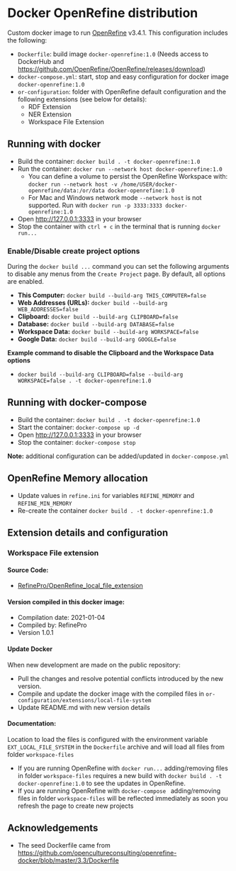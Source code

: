 # Docker OpenRefine distribution

Custom docker image to run [OpenRefine](https://openrefine.org/) v3.4.1. This configuration includes the following:

* `Dockerfile`: build image `docker-openrefine:1.0` (Needs access to DockerHub and https://github.com/OpenRefine/OpenRefine/releases/download)
* `docker-compose.yml`: start, stop and easy configuration for docker image `docker-openrefine:1.0`
* `or-configuration`: folder with OpenRefine default configuration and the following extensions (see below for details):
    * RDF Extension
    * NER Extension 
    * Workspace File Extension


## Running with docker

* Build the container: `docker build . -t docker-openrefine:1.0`
* Run the container: `docker run --network host docker-openrefine:1.0`
    * You can define a volume to persist the OpenRefine Workspace with: `docker run --network host -v /home/USER/docker-openrefine/data:/or/data docker-openrefine:1.0`
    * For Mac and Windows network mode `--network host` is not supported. Run with `docker run -p 3333:3333 docker-openrefine:1.0`
* Open http://127.0.0.1:3333 in your browser
* Stop the container with `ctrl + c` in the terminal that is running `docker run...`

### Enable/Disable create project options

During the `docker build ...` command you can set the following arguments to disable any menus from the `Create Project` page. By default, all options are enabled.

* **This Computer:** `docker build --build-arg THIS_COMPUTER=false`
* **Web Addresses (URLs):** `docker build --build-arg WEB_ADDRESSES=false`
* **Clipboard:** `docker build --build-arg CLIPBOARD=false`
* **Database:** `docker build --build-arg DATABASE=false`
* **Workspace Data:** `docker build --build-arg WORKSPACE=false`
* **Google Data:** `docker build --build-arg GOOGLE=false`

**Example command to disable the Clipboard and the Workspace Data options** 
* `docker build --build-arg CLIPBOARD=false --build-arg WORKSPACE=false . -t docker-openrefine:1.0`

## Running with docker-compose

* Build the container: `docker build . -t docker-openrefine:1.0`
* Start the container: `docker-compose up -d`
* Open http://127.0.0.1:3333 in your browser  
* Stop the container: `docker-compose stop`

**Note:** additional configuration can be added/updated in `docker-compose.yml`

## OpenRefine Memory allocation

* Update values in `refine.ini` for variables `REFINE_MEMORY` and `REFINE_MIN_MEMORY` 
* Re-create the container `docker build . -t docker-openrefine:1.0`

## Extension details and configuration

### Workspace File extension

#### Source Code: 

* [RefinePro/OpenRefine_local_file_extension](https://github.com/RefinePro/OpenRefine_local_file_extension)

#### Version compiled in this docker image:

* Compilation date: 2021-01-04
* Compiled by: RefinePro
* Version 1.0.1 

#### Update Docker

When new development are made on the public repository:

* Pull the changes and resolve potential conflicts introduced by the new version.
* Compile and update the docker image with the compiled files in `or-configuration/extensions/local-file-system`
* Update README.md with new version details

#### Documentation: 

Location to load the files is configured with the environment variable `EXT_LOCAL_FILE_SYSTEM` in the `Dockerfile` archive and will load all files from folder `workspace-files`

* If you are running OpenRefine with `docker run...` adding/removing files in folder `workspace-files` requires a new build with `docker build . -t docker-openrefine:1.0` to see the updates in OpenRefine.
* If you are running OpenRefine with `docker-compose ` adding/removing files in folder `workspace-files` will be reflected immediately as soon you refresh the page to create new projects 

## Acknowledgements

* The seed Dockerfile came from https://github.com/opencultureconsulting/openrefine-docker/blob/master/3.3/Dockerfile
